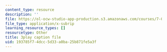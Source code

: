 ```yaml
---
content_type: resource
description: ''
file: https://ol-ocw-studio-app-production.s3.amazonaws.com/courses/7-016-introductory-biology-fall-2018/193785f74dcc5d33a0ba25b871fe5a3f_SqGmQ6CFYHw.vtt
file_type: application/x-subrip
learning_resource_types: []
resourcetype: Other
title: 3play caption file
uid: 193785f7-4dcc-5d33-a0ba-25b871fe5a3f
---
```

